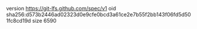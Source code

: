 version https://git-lfs.github.com/spec/v1
oid sha256:d573b2446ad02323d0e9cfe0bcd3a61ce2e7b55f2bb143f06fd5d501fc8cd19d
size 6590

